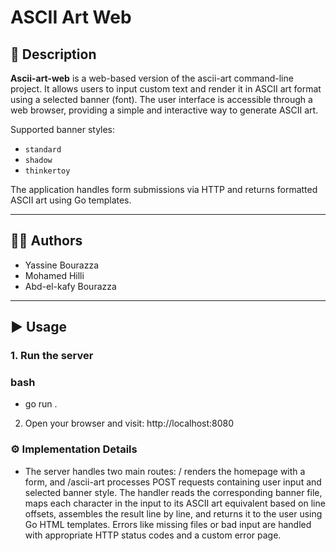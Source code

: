 # ASCII Art Web

## 📜 Description

**Ascii-art-web** is a web-based version of the ascii-art command-line project. It allows users to input custom text and render it in ASCII art format using a selected banner (font). The user interface is accessible through a web browser, providing a simple and interactive way to generate ASCII art.

Supported banner styles:
- `standard`
- `shadow`
- `thinkertoy`

The application handles form submissions via HTTP and returns formatted ASCII art using Go templates.

---

## 👨‍💻 Authors

- Yassine Bourazza
- Mohamed Hilli
- Abd-el-kafy Bourazza

---

## ▶️ Usage

### 1. Run the server

### bash
 - go run .

2. Open your browser and visit:
http://localhost:8080



### ⚙️ Implementation Details
- The server handles two main routes: / renders the homepage with a form, and /ascii-art processes POST requests containing user input and selected banner style. The handler reads the corresponding banner file, maps each character in the input to its ASCII art equivalent based on line offsets, assembles the result line by line, and returns it to the user using Go HTML templates. Errors like missing files or bad input are handled with appropriate HTTP status codes and a custom error page.

